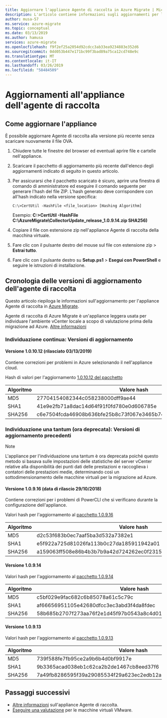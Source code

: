 ```yaml
---
title: Aggiornare l'appliance Agente di raccolta in Azure Migrate | Microsoft Docs
description: L'articolo contiene informazioni sugli aggiornamenti per l'appliance Agente di raccolta di Azure Migrate.
author: musa-57
ms.service: azure-migrate
ms.topic: conceptual
ms.date: 03/13/2019
ms.author: hamusa
services: azure-migrate
ms.openlocfilehash: f9f2ef25a2054d92cdcc3ab33ea9234883e352d6
ms.sourcegitcommit: 0dd053b447e171bc99f3bad89a75ca12cd748e9c
ms.translationtype: MT
ms.contentlocale: it-IT
ms.lasthandoff: 03/26/2019
ms.locfileid: "58484509"
---
```

# <a name="collector-appliance-updates"></a>Aggiornamenti all'appliance dell'agente di raccolta

## <a name="how-to-upgrade-the-appliance"></a>Come aggiornare l'appliance

È possibile aggiornare Agente di raccolta alla versione più recente senza scaricare nuovamente il file OVA.

1. Chiudere tutte le finestre del browser ed eventuali aprire file e cartelle nell'appliance.
2. Scaricare il pacchetto di aggiornamento più recente dall'elenco degli aggiornamenti indicato di seguito in questo articolo.
3. Per assicurarsi che il pacchetto scaricato è sicuro, aprire una finestra di comando di amministratore ed eseguire il comando seguente per generare l'hash del file ZIP. L'hash generato deve corrispondere con all'hash indicato nella versione specifica:

    ```C:\>CertUtil -HashFile <file_location> [Hashing Algorithm]```

    Esempio: **C:\>CertUtil -HashFile C:\AzureMigrate\CollectorUpdate_release_1.0.9.14.zip SHA256)**
4. Copiare il file con estensione zip nell'appliance Agente di raccolta della macchina virtuale.
5. Fare clic con il pulsante destro del mouse sul file con estensione zip > **Estrai tutto**.
6. Fare clic con il pulsante destro su **Setup.ps1** > **Esegui con PowerShell** e seguire le istruzioni di installazione.

## <a name="collector-update-release-history"></a>Cronologia delle versioni di aggiornamento dell'agente di raccolta

Questo articolo riepiloga le informazioni sull'aggiornamento per l'appliance Agente di raccolta in [Azure Migrate](migrate-overview.md).

Agente di raccolta di Azure Migrate è un'appliance leggera usata per individuare l'ambiente vCenter locale a scopo di valutazione prima della migrazione ad Azure. [Altre informazioni](concepts-collector.md)

### <a name="continuous-discovery-upgrade-versions"></a>Individuazione continua: Versioni di aggiornamento

#### <a name="version-101012-released-on-03132019"></a>Versione 1.0.10.12 (rilasciato 03/13/2019)

Contiene correzioni per problemi in Azure selezionando il nell'appliance cloud.

Hash di valori per l'aggiornamento [1.0.10.12 del pacchetto](https://aka.ms/migrate/col/upgrade_10_12)

**Algoritmo** | **Valore hash**
--- | ---
MD5 | 27704154082344c058238000dff9ae44
SHA1 | 41e9e2fb71a8dac14d64f91f0fd780e0d606785e
SHA256 | c6e7504fcda46908b636bfe25b8c73f067e3465b748f77e50027e66f2727c2a9

### <a name="one-time-discovery-deprecated-now-previous-upgrade-versions"></a>Individuazione una tantum (ora deprecata): Versioni di aggiornamento precedenti

> [!NOTE]
> L'appliance per l'individuazione una tantum è ora deprecata poiché questo metodo si basava sulle impostazioni delle statistiche del server vCenter relative alla disponibilità dei punti dati delle prestazioni e raccoglieva i contatori delle prestazioni medie, determinando così un sottodimensionamento delle macchine virtuali per la migrazione ad Azure.

#### <a name="version-10916-released-on-10292018"></a>Versione 1.0.9.16 (data di rilascio 29/10/2018)

Contiene correzioni per i problemi di PowerCLI che si verificano durante la configurazione dell'appliance.

Valori hash per l'aggiornamento al [pacchetto 1.0.9.16](https://aka.ms/migrate/col/upgrade_9_16)

**Algoritmo** | **Valore hash**
--- | ---
MD5 | d2c53f683b0ec7aaf5ba3d532a7382e1
SHA1 | e5f922a725d81026fa113b0c27da185911942a01
SHA256 | a159063ff508e86b4b3b7b9a42d724262ec0f2315bdba8418bce95d973f80cfc

#### <a name="version-10914"></a>Versione 1.0.9.14

Valori hash per l'aggiornamento al [pacchetto 1.0.9.14](https://aka.ms/migrate/col/upgrade_9_14)

**Algoritmo** | **Valore hash**
--- | ---
MD5 | c5bf029e9fac682c6b85078a61c5c79c
SHA1 | af66656951105e42680dfcc3ec3abd3f4da8fdec
SHA256 | 58b685b2707f273aa76f2e1d45f97b0543a8c4d017cd27f0bdb220e6984cc90e

#### <a name="version-10913"></a>Versione 1.0.9.13

Valori hash per l'aggiornamento al [pacchetto 1.0.9.13](https://aka.ms/migrate/col/upgrade_9_13)

**Algoritmo** | **Valore hash**
--- | ---
MD5 | 739f588fe7fb95ce2a9b6b4d0bf9917e
SHA1 | 9b3365acad038eb1c62ca2b2de1467cb8eed37f6
SHA256 | 7a49fb8286595f39a29085534f29a623ec2edb12a3d76f90c9654b2f69eef87e


## <a name="next-steps"></a>Passaggi successivi

- [Altre informazioni](concepts-collector.md) sull'appliance Agente di raccolta.
- [Eseguire una valutazione](tutorial-assessment-vmware.md) per le macchine virtuali VMware.
